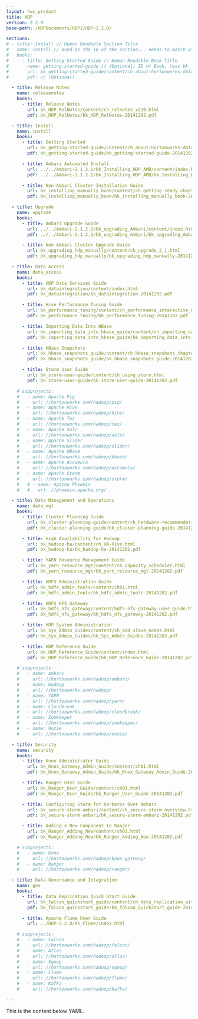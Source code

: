 ```yaml
---
layout: hwx_product
title: HDP
version: 2.2.0
base-path: /HDPDocuments/HDP2/HDP-2.2.0/

sections:
# - title: Install // Human Readable Section Title
#   name: install // Used as the ID of the section... needs to match with CSS
#   books:
#     - title: Getting Started Guide // Human Readable Book Title
#       name: getting-started-guide // (Optional) ID of Book, less bk_
#       url: bk_getting-started-guide/content/ch_about-hortonworks-data-platform.html // URL of Book Content... relates to auto-generated book contents
#       pdf: // (Optional)

  - title: Release Notes
    name: releasenotes
    books:
      - title: Release Notes
        url: bk_HDP_RelNotes/content/ch_relnotes_v220.html
        pdf: bk_HDP_RelNotes/bk_HDP_RelNotes-20141202.pdf

  - title: Install
    name: install
    books:
      - title: Getting Started
        url: bk_getting-started-guide/content/ch_about-hortonworks-data-platform.html
        pdf: bk_getting-started-guide/bk_getting-started-guide-20141202.pdf

      - title: Ambari Automated Install
        url: ../../Ambari-2.1.2.1/bk_Installing_HDP_AMB/content/index.html
        pdf: ../../Ambari-2.1.2.1/bk_Installing_HDP_AMB/bk_Installing_HDP_AMB-20151109.pdf

      - title: Non-Ambari Cluster Installation Guide
        url: bk_installing_manually_book/content/ch_getting_ready_chapter.html
        pdf: bk_installing_manually_book/bk_installing_manually_book-20141202.pdf

  - title: Upgrade
    name: upgrade
    books:
      - title: Ambari Upgrade Guide
        url: ../../Ambari-2.1.2.1/bk_upgrading_Ambari/content/index.html
        pdf: ../../Ambari-2.1.2.1/bk_upgrading_Ambari/bk_upgrading_Ambari-20151109.pdf

      - title: Non-Ambari Cluster Upgrade Guide
        url: bk_upgrading_hdp_manually/content/ch_upgrade_2_1.html
        pdf: bk_upgrading_hdp_manually/bk_upgrading_hdp_manually-20141202.pdf

  - title: Data Access
    name: data_access
    books:
      - title: HDP Data Services Guide
        url: bk_dataintegration/content/index.html
        pdf: bk_dataintegration/bk_dataintegration-20141202.pdf

      - title: Hive Performance Tuning Guide
        url: bk_performance_tuning/content/ch_performance_interactive_queue_chapter.html
        pdf: bk_performance_tuning/bk_performance_tuning-20141202.pdf

      - title: Importing Data Into HBase
        url: bk_importing_data_into_hbase_guide/content/ch_importing_data_into_hbase_chapter.html
        pdf: bk_importing_data_into_hbase_guide/bk_importing_data_into_hbase_guide-20141202.pdf

      - title: HBase Snapshots
        url: bk_hbase_snapshots_guide/content/ch_hbase_snapshots_chapter.html
        pdf: bk_hbase_snapshots_guide/bk_hbase_snapshots_guide-20141202.pdf

      - title: Storm User Guide
        url: bk_storm-user-guide/content/ch_using_storm.html
        pdf: bk_storm-user-guide/bk_storm-user-guide-20141202.pdf

    # subprojects:
    #   - name: Apache Pig
    #     url: //hortonworks.com/hadoop/pig/
    #   - name: Apache Hive
    #     url: //hortonworks.com/hadoop/hive/
    #   - name: Apache Tez
    #     url: //hortonworks.com/hadoop/tez/
    #   - name: Apache Solr
    #     url: //hortonworks.com/hadoop/solr/
    #   - name: Apache Slider
    #     url: //hortonworks.com/hadoop/slider/
    #   - name: Apache HBase
    #     url: //hortonworks.com/hadoop/hbase/
    #   - name: Apache Accumulo
    #     url: //hortonworks.com/hadoop/accumulo/
    #   - name: Apache Storm
    #     url: //hortonworks.com/hadoop/storm/
    #   # - name: Apache Phoenix
    #   #   url: //phoenix.apache.org/

  - title: Data Management and Operations
    name: data_mgt
    books:
      - title: Cluster Planning Guide
        url: bk_cluster-planning-guide/content/ch_hardware-recommendations_chapter.html
        pdf: bk_cluster-planning-guide/bk_cluster-planning-guide-20141202.pdf

      - title: High Availability for Hadoop
        url: bk_hadoop-ha/content/ch_HA-Hive.html
        pdf: bk_hadoop-ha/bk_hadoop-ha-20141202.pdf

      - title: YARN Resource Management Guide
        url: bk_yarn_resource_mgt/content/ch_capacity_scheduler.html
        pdf: bk_yarn_resource_mgt/bk_yarn_resource_mgt-20141202.pdf

      - title: HDFS Administration Guide
        url: bk_hdfs_admin_tools/content/ch01.html
        pdf: bk_hdfs_admin_tools/bk_hdfs_admin_tools-20141202.pdf

      - title: HDFS NFS Gateway
        url: bk_hdfs_nfs_gateway/content/hdfs-nfs-gateway-user-guide.html
        pdf: bk_hdfs_nfs_gateway/bk_hdfs_nfs_gateway-20141202.pdf

      - title: HDP System Administration
        url: bk_Sys_Admin_Guides/content/ch_add_slave_nodes.html
        pdf: bk_Sys_Admin_Guides/bk_Sys_Admin_Guides-20141202.pdf

      - title: HDP Reference Guide
        url: bk_HDP_Reference_Guide/content/index.html
        pdf: bk_HDP_Reference_Guide/bk_HDP_Reference_Guide-20141202.pdf

    # subprojects:
    #   - name: Ambari
    #     url: //hortonworks.com/hadoop/ambari/
    #   - name: Hadoop
    #     url: //hortonworks.com/hadoop/
    #   - name: YARN
    #     url: //hortonworks.com/hadoop/yarn/
    #   - name: Cloudbreak
    #     url: //hortonworks.com/hadoop/cloudbreak/
    #   - name: ZooKeeper
    #     url: //hortonworks.com/hadoop/zookeeper/
    #   - name: Oozie
    #     url: //hortonworks.com/hadoop/oozie/

  - title: Security
    name: security
    books:
      - title: Knox Administrator Guide
        url: bk_Knox_Gateway_Admin_Guide/content/ch01.html
        pdf: bk_Knox_Gateway_Admin_Guide/bk_Knox_Gateway_Admin_Guide-20141202.pdf

      - title: Ranger User Guide
        url: bk_Ranger_User_Guide/content/ch01.html
        pdf: bk_Ranger_User_Guide/bk_Ranger_User_Guide-20141202.pdf

      - title: Configuring Storm for Kerberos Over Ambari
        url: bk_secure-storm-ambari/content/ch_secure-storm-overview.html
        pdf: bk_secure-storm-ambari/bk_secure-storm-ambari-20141202.pdf

      - title: Adding a New Component to Ranger
        url: bk_Ranger_Adding_New/content/ch01.html
        pdf: bk_Ranger_Adding_New/bk_Ranger_Adding_New-20141202.pdf

    # subprojects:
    #   - name: Knox
    #     url: //hortonworks.com/hadoop/knox-gateway/
    #   - name: Ranger
    #     url: //hortonworks.com/hadoop/ranger/

  - title: Data Governance and Integration
    name: gov
    books:
      - title: Data Replication Quick Start Guide
        url: bk_falcon_quickstart_guide/content/ch_data_replication_with_falcon_chapter.html
        pdf: bk_falcon_quickstart_guide/bk_falcon_quickstart_guide-20141202.pdf

      - title: Apache Flume User Guide
        url: ../HDP-2.2.0/ds_Flume/index.html

    # subprojects:
    #   - name: Falcon
    #     url: //hortonworks.com/hadoop/falcon/
    #   - name: Atlas
    #     url: //hortonworks.com/hadoop/atlas/
    #   - name: Sqoop
    #     url: //hortonworks.com/hadoop/sqoop/
    #   - name: Flume
    #     url: //hortonworks.com/hadoop/flume/
    #   - name: Kafka
    #     url: //hortonworks.com/hadoop/kafka/

---
```


This is the content below YAML.

